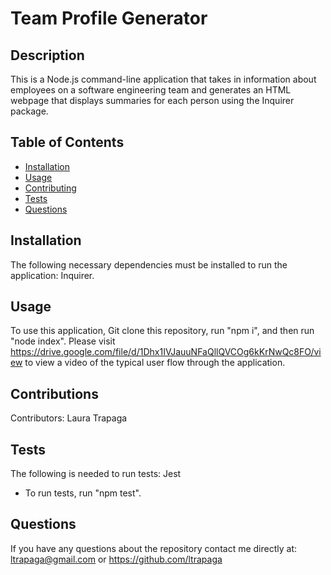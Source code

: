 # Team Profile Generator
  ## Description
  This is a Node.js command-line application that takes in information about employees on a software engineering team and generates an HTML webpage that displays summaries for each person using the Inquirer package.
  ## Table of Contents
  * [Installation](#installation)
  * [Usage](#usage)
  * [Contributing](#contributions)
  * [Tests](#test)
  * [Questions](#questions)
  ## Installation
  The following necessary dependencies must be installed to run the application: 
  Inquirer.
  ## Usage
  To use this application, Git clone this repository, run "npm i", and then run "node index".
  Please visit https://drive.google.com/file/d/1Dhx1IVJauuNFaQllQVCOg6kKrNwQc8FO/view to view a video of the typical user flow through the application.
  ## Contributions
  Contributors: Laura Trapaga
  ## Tests
  The following is needed to run tests: Jest
  * To run tests, run "npm test".
  ## Questions
  If you have any questions about the repository contact me directly at: 
  ltrapaga@gmail.com or https://github.com/ltrapaga
  